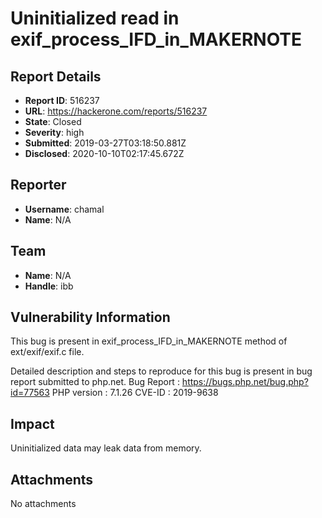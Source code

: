 # Uninitialized read in exif_process_IFD_in_MAKERNOTE

## Report Details
- **Report ID**: 516237
- **URL**: https://hackerone.com/reports/516237
- **State**: Closed
- **Severity**: high
- **Submitted**: 2019-03-27T03:18:50.881Z
- **Disclosed**: 2020-10-10T02:17:45.672Z

## Reporter
- **Username**: chamal
- **Name**: N/A

## Team
- **Name**: N/A
- **Handle**: ibb

## Vulnerability Information
This bug is present in exif_process_IFD_in_MAKERNOTE method of ext/exif/exif.c file.

Detailed description and steps to reproduce for this bug is present in bug report submitted to php.net.
Bug Report : https://bugs.php.net/bug.php?id=77563
PHP version : 7.1.26
CVE-ID : 2019-9638

## Impact

Uninitialized data may leak data from memory.

## Attachments
No attachments

